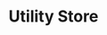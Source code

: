 ---
title: "Utility Store"
url: /karachi/utility-store-badar-commercial-10th-street/
shop: Supermarkt
---
